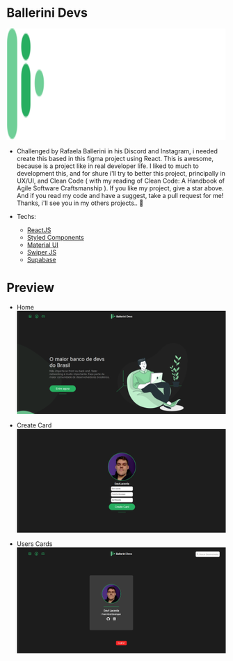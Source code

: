 # Ballerini Devs

<img src="https://github.com/DaviLacerda/ballerini_devs/blob/master/public/readme/assets/logo.svg" alt="Ballerini Devs Logo" width="100%" height="256" />

* Challenged by Rafaela Ballerini in his Discord and Instagram, i needed create this based in this figma project using React. This is awesome, because is a project like in real developer life. I liked to much to development this, and for shure i'll try to better this project, principally in UX/UI, and Clean Code ( with my reading of Clean Code: A Handbook of Agile Software Craftsmanship ). If you like my project, give a star above. And if you read my code and have a suggest, take a pull request for me! Thanks, i'll see you in my others projects.. 👋

* Techs:
  * [ReactJS](https://reactjs.org/)
  * [Styled Components](https://styled-components.com/)
  * [Material UI](https://mui.com/pt/)
  * [Swiper JS](https://swiperjs.com/)
  * [Supabase](https://supabase.com/)

# Preview

* Home
![home preview](https://github.com/DaviLacerda/ballerini_devs/blob/master/public/readme/assets/home-preview.png)

* Create Card
![create card preview](https://github.com/DaviLacerda/ballerini_devs/blob/master/public/readme/assets/create-card-preview.png)

* Users Cards
![card slider preview](https://github.com/DaviLacerda/ballerini_devs/blob/master/public/readme/assets/cards-preview.gif)

